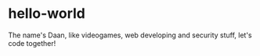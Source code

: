 # hello-world
The name's Daan, like videogames, web developing and security stuff, let's code together!
